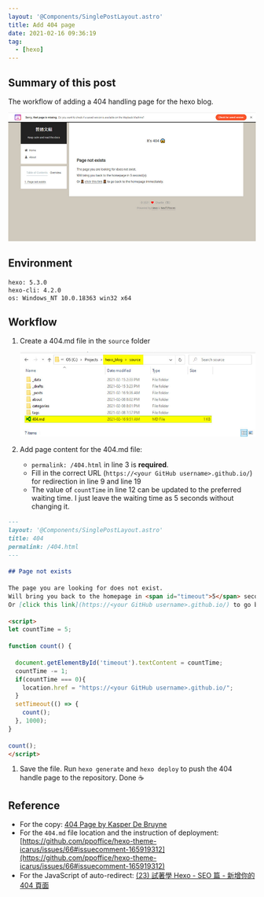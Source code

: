 ```yaml
---
layout: '@Components/SinglePostLayout.astro'
title: Add 404 page
date: 2021-02-16 09:36:19
tag:
  - [hexo]
---
```


## Summary of this post

The workflow of adding a 404 handling page for the hexo blog.

![The 404 page](/2021/hexo-add-404/404-page-for-hexo-blog.jpg)

## Environment

```
hexo: 5.3.0
hexo-cli: 4.2.0
os: Windows_NT 10.0.18363 win32 x64
```

## Workflow

1. Create a 404.md file in the `source` folder

   ![The screenshot to display file location of 404.md file for the hexo blog](/2021/hexo-add-404/location-of-404-page.jpg)

2. Add page content for the 404.md file:
   - `permalink: /404.html` in line 3 is **required**.
   - Fill in the correct URL (`https://<your GitHub username>.github.io/`) for redirection in line 9 and line 19
   - The value of `countTime` in line 12 can be updated to the preferred waiting time. I just leave the waiting time as 5 seconds without changing it.

```markdown
---
layout: '@Components/SinglePostLayout.astro'
title: 404
permalink: /404.html
---

## Page not exists

The page you are looking for does not exist.
Will bring you back to the homepage in <span id="timeout">5</span> second(s).
Or [click this link](https://<your GitHub username>.github.io/) to go back to the homepage immediately.

<script>
let countTime = 5;

function count() {
  
  document.getElementById('timeout').textContent = countTime;
  countTime -= 1;
  if(countTime === 0){
    location.href = "https://<your GitHub username>.github.io/";
  }
  setTimeout(() => {
    count();
  }, 1000);
}

count();
</script>
```

1. Save the file. Run `hexo generate` and `hexo deploy` to push the 404 handle page to the repository. Done ☕

## Reference

- For the copy:
  [404 Page by Kasper De Bruyne](https://codepen.io/kdbkapsere/pen/oNXLbqQ)
- For the `404.md` file location and the instruction of deployment:
  [https://github.com/ppoffice/hexo-theme-icarus/issues/66#issuecomment-165919312](https://github.com/ppoffice/hexo-theme-icarus/issues/66#issuecomment-165919312)
- For the JavaScript of auto-redirect:
  [(23) 試著學 Hexo - SEO 篇 - 新增你的 404 頁面](https://ithelp.ithome.com.tw/articles/10249685)
